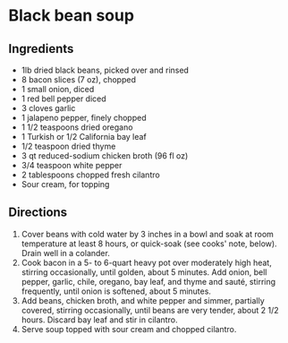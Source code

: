Black bean soup
===============

Ingredients
-----------

- 1lb dried black beans, picked over and rinsed
- 8 bacon slices (7 oz), chopped
- 1 small onion, diced
- 1 red bell pepper diced
- 3 cloves garlic
- 1 jalapeno pepper, finely chopped
- 1 1/2 teaspoons dried oregano
- 1 Turkish or 1/2 California bay leaf
- 1/2 teaspoon dried thyme
- 3 qt reduced-sodium chicken broth (96 fl oz)
- 3/4 teaspoon white pepper
- 2 tablespoons chopped fresh cilantro
- Sour cream, for topping

Directions
----------

1. Cover beans with cold water by 3 inches in a bowl and soak at room temperature at least 8 hours, or quick-soak (see cooks' note, below). Drain well in a colander.
2. Cook bacon in a 5- to 6-quart heavy pot over moderately high heat, stirring occasionally, until golden, about 5 minutes. Add onion, bell pepper, garlic, chile, oregano, bay leaf, and thyme and sauté, stirring frequently, until onion is softened, about 5 minutes.
3. Add beans, chicken broth, and white pepper and simmer, partially covered, stirring occasionally, until beans are very tender, about 2 1/2 hours. Discard bay leaf and stir in cilantro.
4. Serve soup topped with sour cream and chopped cilantro.
